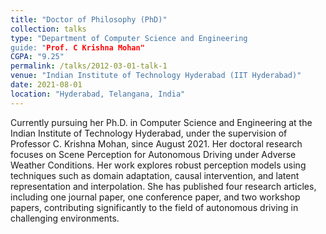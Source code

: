 ```yaml
---
title: "Doctor of Philosophy (PhD)"
collection: talks
type: "Department of Computer Science and Engineering
guide: "Prof. C Krishna Mohan"
CGPA: "9.25"
permalink: /talks/2012-03-01-talk-1
venue: "Indian Institute of Technology Hyderabad (IIT Hyderabad)"
date: 2021-08-01
location: "Hyderabad, Telangana, India"
---
```


Currently pursuing her Ph.D. in Computer Science and Engineering at the Indian Institute of Technology Hyderabad, under the supervision of Professor C. Krishna Mohan, since August 2021. Her doctoral research focuses on Scene Perception for Autonomous Driving under Adverse Weather Conditions. Her work explores robust perception models using techniques such as domain adaptation, causal intervention, and latent representation and interpolation. She has published four research articles, including one journal paper, one conference paper, and two workshop papers, contributing significantly to the field of autonomous driving in challenging environments.

